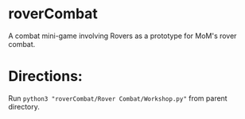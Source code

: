 # roverCombat
A combat mini-game involving Rovers as a prototype for MoM's rover combat.


# Directions:

Run `python3 "roverCombat/Rover Combat/Workshop.py"` from parent directory.
